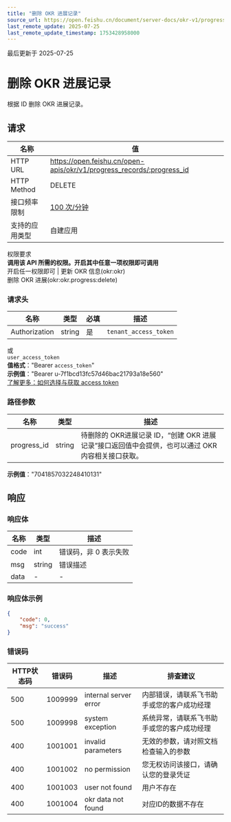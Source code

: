 ```yaml
---
title: "删除 OKR 进展记录"
source_url: https://open.feishu.cn/document/server-docs/okr-v1/progress_record/delete
last_remote_update: 2025-07-25
last_remote_update_timestamp: 1753428958000
---
```

最后更新于 2025-07-25

# 删除 OKR 进展记录

根据 ID 删除 OKR 进展记录。

## 请求
名称 | 值
---|---
HTTP URL | https://open.feishu.cn/open-apis/okr/v1/progress_records/:progress_id
HTTP Method | DELETE
接口频率限制 | [100 次/分钟](https://open.feishu.cn/document/ukTMukTMukTM/uUzN04SN3QjL1cDN)
支持的应用类型 | 自建应用
权限要求  
            **调用该 API 所需的权限。开启其中任意一项权限即可调用**  
            开启任一权限即可 | 更新 OKR 信息(okr:okr)  
            删除 OKR 进展(okr:okr.progress:delete)

### 请求头

名称 | 类型 | 必填 | 描述
--- | --- | --- | ---
Authorization | string | 是 | `tenant_access_token`  
或  
`user_access_token`  
**值格式**："Bearer `access_token`"  
**示例值**："Bearer u-7f1bcd13fc57d46bac21793a18e560"  
[了解更多：如何选择与获取 access token](https://open.feishu.cn/document/uAjLw4CM/ugTN1YjL4UTN24CO1UjN/trouble-shooting/how-to-choose-which-type-of-token-to-use)

### 路径参数

名称 | 类型 | 描述
--- | --- | ---
progress_id | string | 待删除的 OKR进展记录 ID，“创建 OKR 进展记录”接口返回值中会提供，也可以通过 OKR 内容相关接口获取。  
**示例值**："7041857032248410131"

## 响应

### 响应体

名称 | 类型 | 描述
--- | --- | ---
code | int | 错误码，非 0 表示失败
msg | string | 错误描述
data | \- | \-

### 响应体示例
```json
{
    "code": 0,
    "msg": "success"
}
```

### 错误码

HTTP状态码 | 错误码 | 描述 | 排查建议
--- | --- | --- | ---
500 | 1009999 | internal server error | 内部错误，请联系飞书助手或您的客户成功经理
500 | 1009998 | system exception | 系统异常，请联系飞书助手或您的客户成功经理
400 | 1001001 | invalid parameters | 无效的参数，请对照文档检查输入的参数
400 | 1001002 | no permission | 您无权访问该接口，请确认您的登录凭证
400 | 1001003 | user not found | 用户不存在
400 | 1001004 | okr data not found | 对应ID的数据不存在
